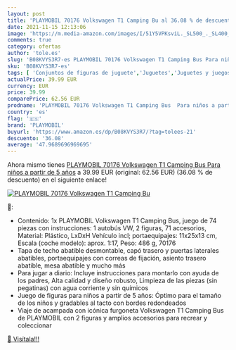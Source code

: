 ```yaml
---
layout: post
title: 'PLAYMOBIL 70176 Volkswagen T1 Camping Bu al 36.08 % de descuento'
date: 2021-11-15 12:13:06
image: 'https://m.media-amazon.com/images/I/51Y5VPKsviL._SL500_._SL400_.jpg'
comments: true
category: ofertas
author: 'tole.es'
slug: 'B08KVYS3R7-es PLAYMOBIL 70176 Volkswagen T1 Camping Bus Para niños a...'
sku: 'B08KVYS3R7-es'
tags: [ 'Conjuntos de figuras de juguete','Juguetes','Juguetes y juegos','Muñecos y figuras','playmobil', ]
actualPrice: 39.99 EUR
currency: EUR
price: 39.99
comparePrice: 62.56 EUR
prodname: 'PLAYMOBIL 70176 Volkswagen T1 Camping Bus  Para niños a partir de 5 años'
country: 'es'
flag: '🇪🇸'
brand: 'PLAYMOBIL'
buyurl: 'https://www.amazon.es/dp/B08KVYS3R7/?tag=tolees-21'
descuento: '36.08'
average: '47.9689696969695'
---
```


Ahora mismo tienes [PLAYMOBIL 70176 Volkswagen T1 Camping Bus  Para niños a partir de 5 años](https://www.amazon.es/dp/B08KVYS3R7/?tag=tolees-21) a 39.99 EUR (original: 62.56 EUR) (36.08 %  de descuento) en el siguiente enlace!

[![PLAYMOBIL 70176 Volkswagen T1 Camping Bu](https://m.media-amazon.com/images/I/51Y5VPKsviL._SL500_._SL400_.jpg)](https://www.amazon.es/dp/B08KVYS3R7/?tag=tolees-21)

🔎:

- Contenido: 1x PLAYMOBIL Volkswagen T1 Camping Bus, juego de 74 piezas con instrucciones: 1 autobús VW, 2 figuras, 71 accesorios, Material: Plástico, LxDxH Vehículo incl; portaequipajes: 11x25x13 cm, Escala (coche modelo): aprox. 1:17, Peso: 486 g, 70176
- Tapa de techo abatible desmontable, capó trasero y puertas laterales abatibles, portaequipajes con correas de fijación, asiento trasero abatible, mesa abatible y mucho más
- Para jugar a diario: Incluye instrucciones para montarlo con ayuda de los padres, Alta calidad y diseño robusto, Limpieza de las piezas (sin pegatinas) con agua corriente y sin químicos
- Juego de figuras para niños a partir de 5 años: Óptimo para el tamaño de los niños y gradables al tacto con bordes redondeados
- Viaje de acampada con icónica furgoneta Volkswagen T1 Camping Bus de PLAYMOBIL con 2 figuras y amplios accesorios para recrear y coleccionar

[🛒 Visítala!!!](https://www.amazon.es/dp/B08KVYS3R7/?tag=tolees-21)

